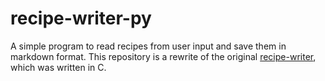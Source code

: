 # recipe-writer-py
A simple program to read recipes from user input and save them in markdown format. This repository is a rewrite of the original [recipe-writer](https://github.com/cameroncc/recipe-writer), which was written in C.
